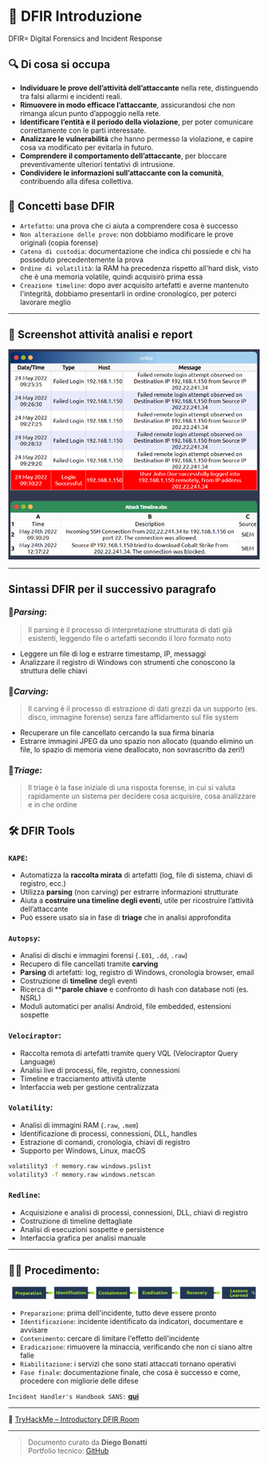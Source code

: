 # 🧠 DFIR Introduzione
  DFIR= Digital Forensics and Incident Response

## 🔍 Di cosa si occupa
- **Individuare le prove dell’attività dell’attaccante** nella rete, distinguendo tra falsi allarmi e incidenti reali.
- **Rimuovere in modo efficace l’attaccante**, assicurandosi che non rimanga alcun punto d’appoggio nella rete.
- **Identificare l’entità e il periodo della violazione**, per poter comunicare correttamente con le parti interessate.
- **Analizzare le vulnerabilità** che hanno permesso la violazione, e capire cosa va modificato per evitarla in futuro.
- **Comprendere il comportamento dell’attaccante**, per bloccare preventivamente ulteriori tentativi di intrusione.
- **Condividere le informazioni sull’attaccante con la comunità**, contribuendo alla difesa collettiva.

## 🎯 Concetti base DFIR
- `Artefatto`: una prova che ci aiuta a comprendere cosa è successo
- `Non alterazione delle prove`: non dobbiamo modificare le prove originali (copia forense)
- `Catena di custodia`: documentazione che indica chi possiede e chi ha posseduto precedentemente la prova
- `Ordine di volatilità`: la RAM ha precedenza rispetto all'hard disk, visto che è una memoria volatile, quindi acquisirò prima essa
- `Creazione timeline`: dopo aver acquisito artefatti e averne mantenuto l'integrità, dobbiamo presentarli in ordine cronologico, per poterci lavorare meglio
  
---

## 🛂 Screenshot attività analisi e report
![alt](Screenshots/Analisi_e_report.png)

---
## Sintassi DFIR per il successivo paragrafo
### 🧩*Parsing*:

>Il parsing è il processo di interpretazione strutturata di dati già esistenti, leggendo file o artefatti secondo il loro formato noto

- Leggere un file di log e estrarre timestamp, IP, messaggi
- Analizzare il registro di Windows con strumenti che conoscono la struttura delle chiavi


### 🧱*Carving*:

>Il carving è il processo di estrazione di dati grezzi da un supporto (es. disco, immagine forense) senza fare affidamento sul file system

- Recuperare un file cancellato cercando la sua firma binaria
- Estrarre immagini JPEG da uno spazio non allocato (quando elimino un file, lo spazio di memoria viene deallocato, non sovrascritto da zeri!)


### 🧪*Triage*:

>Il triage è la fase iniziale di una risposta forense, in cui si valuta rapidamente un sistema per decidere cosa acquisire, cosa analizzare e in che ordine


## 🛠️ DFIR Tools

### `KAPE`: 
- Automatizza la **raccolta mirata** di artefatti (log, file di sistema, chiavi di registro, ecc.)
- Utilizza **parsing** (non carving) per estrarre informazioni strutturate
- Aiuta a **costruire una timeline degli eventi**, utile per ricostruire l’attività dell’attaccante
- Può essere usato sia in fase di **triage** che in analisi approfondita

### `Autopsy`:
- Analisi di dischi e immagini forensi (`.E01`, `.dd`, `.raw`)
- Recupero di file cancellati tramite **carving**
- **Parsing** di artefatti: log, registro di Windows, cronologia browser, email
- Costruzione di **timeline** degli eventi
- Ricerca di ****parole chiave** e confronto di hash con database noti (es. NSRL)
- Moduli automatici per analisi Android, file embedded, estensioni sospette


### `Velociraptor`:
- Raccolta remota di artefatti tramite query VQL (Velociraptor Query Language)
- Analisi live di processi, file, registro, connessioni
- Timeline e tracciamento attività utente
- Interfaccia web per gestione centralizzata


### `Volatility`:
- Analisi di immagini RAM (`.raw`, `.mem`)
- Identificazione di processi, connessioni, DLL, handles
- Estrazione di comandi, cronologia, chiavi di registro
- Supporto per Windows, Linux, macOS

```bash
volatility3 -f memory.raw windows.pslist
volatility3 -f memory.raw windows.netscan
```

### `Redline`:
- Acquisizione e analisi di processi, connessioni, DLL, chiavi di registro
- Costruzione di timeline dettagliate
- Analisi di esecuzioni sospette e persistence
- Interfaccia grafica per analisi manuale
---
## 🚶‍➡️ Procedimento:
![alt](Screenshots/processi.png)
- `Preparazione`: prima dell'incidente, tutto deve essere pronto
- `Identificazione`: incidente identificato da indicatori, documentare e avvisare
- `Contenimento`: cercare di limitare l'effetto dell'incidente
- `Eradicazione`: rimuovere la minaccia, verificando che non ci siano altre falle
- `Riabilitazione`: i servizi che sono stati attaccati tornano operativi
- `Fase finale`: documentazione finale, che cosa è successo e come, procedere con migliorie delle difese

`Incident Handler's Handbook SANS:` [**qui**](https://www.sans.org/white-papers/33901)

---

🔗 [TryHackMe – Introductory DFIR Room](https://tryhackme.com/room/introductoryroomdfirmodule)

---

>Documento curato da **Diego Bonatti**  
Portfolio tecnico: [GitHub](https://github.com/Arkanah)
